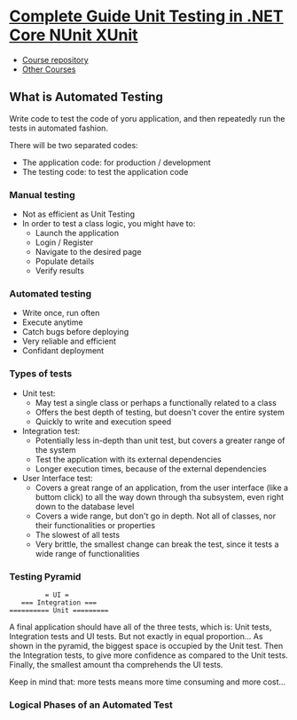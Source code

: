 # [Complete Guide Unit Testing in .NET Core NUnit XUnit](https://www.udemy.com/course/complete-guide-to-unit-testing-in-net-core-nunit-xunit/) #

- [Course repository](https://github.com/bhrugen/Sparky)
- [Other Courses](https://www.dotnetmastery.com/#course)

## What is Automated Testing ##

Write code to test the code of yoru application, and then repeatedly run the
tests in automated fashion.

There will be two separated codes:

- The application code: for production / development
- The testing code: to test the application code

### Manual testing ###

- Not as efficient as Unit Testing
- In order to test a class logic, you might have to:
  - Launch the application
  - Login / Register
  - Navigate to the desired page
  - Populate details
  - Verify results

### Automated testing ###

- Write once, run often
- Execute anytime
- Catch bugs before deploying
- Very reliable and efficient
- Confidant deployment

### Types of tests ###

- Unit test:
  - May test a single class or perhaps a functionally related to a class
  - Offers the best depth of testing, but doesn't cover the entire system
  - Quickly to write and execution speed
- Integration test:
  - Potentially less in-depth than unit test, but covers a greater range of the system
  - Test the application with its external dependencies
  - Longer execution times, because of the external dependencies
- User Interface test:
  - Covers a great range of an application, from the user interface (like a
    buttom click) to all the way down through tha subsystem, even right down to
    the database level
  - Covers a wide range, but don't go in depth. Not all of classes, nor their
    functionalities or properties
  - The slowest of all tests
  - Very brittle, the smallest change can break the test, since it tests a wide
    range of functionalities

### Testing Pyramid ###

             = UI =
       === Integration ===
    ========== Unit =========

A final application should have all of the three tests, which is: Unit tests,
Integration tests and UI tests. But not exactly in equal proportion...
As shown in the pyramid, the biggest space is occupied by the Unit test. Then
the Integration tests, to give more confidence as compared to the Unit tests.
Finally, the smallest amount tha comprehends the UI tests.

Keep in mind that: more tests means more time consuming and more cost...

### Logical Phases of an Automated Test ###
